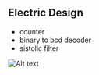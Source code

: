 
## Electric Design 

- counter
- binary to bcd decoder
- sistolic filter

![Alt text](http://www.nkcelectronics.com/assets/images/NEXYS3-obl-400.jpg)